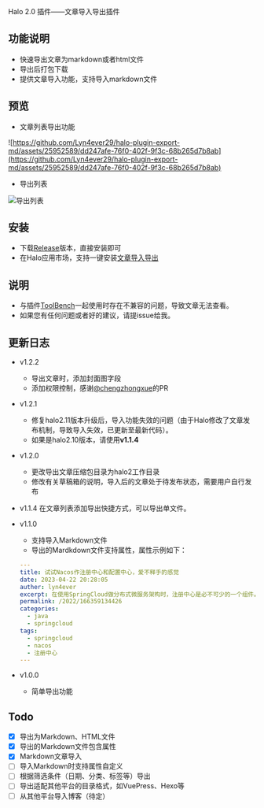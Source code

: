 Halo 2.0 插件——文章导入导出插件

## 功能说明
- 快速导出文章为markdown或者html文件
- 导出后打包下载
- 提供文章导入功能，支持导入markdown文件

## 预览
- 文章列表导出功能

![https://github.com/Lyn4ever29/halo-plugin-export-md/assets/25952589/dd247afe-76f0-402f-9f3c-68b265d7b8ab](https://github.com/Lyn4ever29/halo-plugin-export-md/assets/25952589/dd247afe-76f0-402f-9f3c-68b265d7b8ab)

- 导出列表

![导出列表](https://github.com/Lyn4ever29/halo-plugin-export-md/assets/25952589/2404ae3c-582b-4f5e-b9b6-96f7b029af69)


## 安装
- 下载[Release](https://github.com/Lyn4ever29/halo-plugin-export-md/releases)版本，直接安装即可
- 在Halo应用市场，支持一键安装[文章导入导出](https://www.halo.run/store/apps/app-vWbpZ)

## 说明
- 与插件[ToolBench](https://www.halo.run/store/apps/app-SsYlH)一起使用时存在不兼容的问题，导致文章无法查看。
- 如果您有任何问题或者好的建议，请提issue给我。


## 更新日志
- v1.2.2
  - 导出文章时，添加封面图字段
  - 添加权限控制，感谢[@chengzhongxue](https://github.com/chengzhongxue)的PR
- v1.2.1
  - 修复halo2.11版本升级后，导入功能失效的问题（由于Halo修改了文章发布机制，导致导入失效，已更新至最新代码）。
  - 如果是halo2.10版本，请使用**v1.1.4**
- v1.2.0
  - 更改导出文章压缩包目录为halo2工作目录
  - 修改有关草稿箱的说明，导入后的文章处于待发布状态，需要用户自行发布
- v1.1.4 在文章列表添加导出快捷方式，可以导出单文件。
- v1.1.0 
  - 支持导入Markdown文件
  - 导出的Mardkdown文件支持属性，属性示例如下：
  
  ```yaml
  ---
  title: 试试Nacos作注册中心和配置中心，爱不释手的感觉
  date: 2023-04-22 20:28:05
  auther: lyn4ever
  excerpt: 在使用SpringCloud做分布式微服务架构时，注册中心是必不可少的一个组件。
  permalink: /2022/166359134426
  categories:
    - java
    - springcloud
  tags:
    - springcloud
    - nacos
    - 注册中心
  ---
  ```
- v1.0.0
  - 简单导出功能

## Todo
- [x] 导出为Markdown、HTML文件
- [x] 导出的Markdown文件包含属性
- [x] Markdown文章导入
- [ ] 导入Markdown时支持属性自定义
- [ ] 根据筛选条件（日期、分类、标签等）导出
- [ ] 导出适配其他平台的目录格式，如VuePress、Hexo等
- [ ] 从其他平台导入博客（待定）
